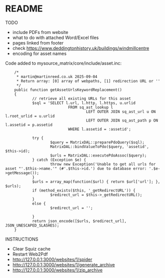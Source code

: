 # README

TODO

- include PDFs from website
- what to do with attached Word/Excel files
- pages linked from footer
- check https://www.deddingtonhistory.uk/buildings/windmillcentre
- encoding for asset names

Code added to mysource_matrix/core/include/asset.inc:

        /*
         * martin@martinreed.co.uk 2025-09-04
         * Return array: [0] array of webpaths, [1] redirection URL or ''
         */
        public function getAssetUrlsKeywordReplacement()
        {
                // retrieve all existing URLs for this asset
                $sql = 'SELECT l.url, l.http, l.https, u.urlid
                                FROM sq_ast_lookup l
                                        LEFT OUTER JOIN sq_ast_url u ON l.root_urlid = u.urlid
                                        LEFT OUTER JOIN sq_ast_path p ON l.assetid = p.assetid
                                WHERE l.assetid = :assetid';

                try {
                        $query = MatrixDAL::preparePdoQuery($sql);
                        MatrixDAL::bindValueToPdo($query, 'assetid', $this->id);
                        $urls = MatrixDAL::executePdoAssoc($query);
                } catch (Exception $e) {
                        throw new Exception('Unable to get all urls for asset "'.$this->name.'" (#'.$this->id.') due to database error: '.$e->getMessage());
                }
                $urls = array_map(function($url) { return $url['url']; }, $urls);
                if (method_exists($this, '_getRedirectURL')) {
                        $redirect_url = $this->_getRedirectURL();
                }
                else {
                        $redirect_url = '';

                }
                return json_encode([$urls, $redirect_url], JSON_UNESCAPED_SLASHES);
        }

INSTRUCTIONS

* Clear Squiz cache
* Restart Web2Pdf
* http://127.0.0.1:3000/websites/1/spider
* http://127.0.0.1:3000/websites/1/generate_archive
* http://127.0.0.1:3000/websites/1/zip_archive
